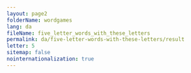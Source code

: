 ```yaml
---
layout: page2
folderName: wordgames
lang: da
fileName: five_letter_words_with_these_letters
permalink: da/five-letter-words-with-these-letters/result
letter: 5
sitemap: false
nointernationalization: true   
---
```

